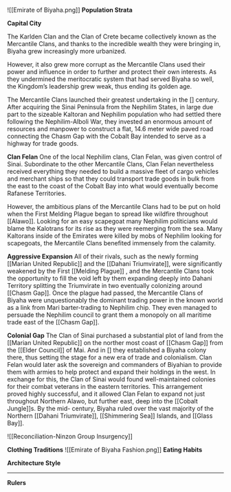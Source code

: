 ![[Emirate of Biyaha.png]]
**Population Strata**

**Capital City**

The Karlden Clan and the Clan of Crete became collectively known as the Mercantile Clans, and thanks to the incredible wealth they were bringing in, Biyaha grew increasingly more urbanized. 

However, it also grew more corrupt as the Mercantile Clans used their power and influence in order to further and protect their own interests. As they undermined the meritocratic system that had served Biyaha so well, the Kingdom’s leadership grew weak, thus ending its golden age.

The Mercantile Clans launched their greatest undertaking in the [] century. After acquiring the Sinai Peninsula from the Nephilim States, in large due part to the sizeable Kaltoran and Nephilim population who had settled there following the Nephilim-Alboli War, they invested an enormous amount of resources and manpower to construct a flat, 14.6 meter wide paved road connecting the Chasm Gap with the Cobalt Bay intended to serve as a highway for trade goods.

**Clan Felan**
One of the local Nephilim clans, Clan Felan, was given control of Sinai. Subordinate to the other Mercantile Clans, Clan Felan nevertheless received everything they needed to build a massive fleet of cargo vehicles and merchant ships so that they could transport trade goods in bulk from the east to the coast of the Cobalt Bay into what would eventually become Rafanese Territories.

However, the ambitious plans of the Mercantile Clans had to be put on hold when the First Melding Plague began to spread like wildfire throughout [[Alawo]]. Looking for an easy scapegoat many Nephilim politicians would blame the Kalotrans for its rise as they were reemerging from the sea. Many Kaltorans inside of the Emirates were killed by mobs of Nephilim looking for scapegoats, the Mercantile Clans benefited immensely from the calamity.

**Aggressive Expansion**
All of their rivals, such as the newly forming [[Marian United Republic]] and the [[Dahani Triumvirate]], were significantly weakened by the First [[Melding Plague]] , and the Mercantile Clans took the opportunity to fill the void left by them expanding deeply into Dahani Territory splitting the Triumvirate in two eventually colonizing around [[Chasm Gap]]. Once the plague had passed, the Mercantile Clans of Biyaha were unquestionably the dominant trading power in the known world as a link from Mari barter-trading to Nephilim chip. They even managed to persuade the Nephilim council to grant them a monopoly on all maritime trade east of the [[Chasm Gap]].

**Colonial Gap**
The Clan of Sinai purchased a substantial plot of land from the [[Marian United Republic]] on the norther most coast of [[Chasm Gap]] from the [[Elder Council]] of Mai. And in [] they established a Biyaha colony there, thus setting the stage for a new era of trade and colonialism. Clan Felan would later ask the sovereign and commanders of Biyahian to provide them with armies to help protect and expand their holdings in the west. In exchange for this, the Clan of Sinai would found well-maintained colonies for their combat veterans in the eastern territories. This arrangement proved highly successful, and it allowed Clan Felan to expand not just throughout Northern Alawo, but further east, deep into the [[Cobalt Jungle]]s. By the mid- century, Biyaha ruled over the vast majority of the Northern [[Dahani Triumvirate]], [[Shimmering Sea]] Islands, and [[Glass Bay]].

![[Reconciliation-Ninzon Group Insurgency]]

**Clothing Traditions**
![[Emirate of Biyaha Fashion.png]]
**Eating Habits**

**Architecture Style**

****

 **Rulers**
 
